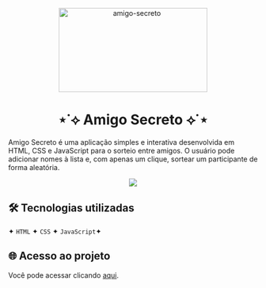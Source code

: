 <p align="center"> <img loading="lazy" width="300" height="170" alt="amigo-secreto" src="https://github.com/user-attachments/assets/245a2b00-db2c-419a-876e-ebd6630cb962" /> </p>
<h1 align="center"> ⋆˙⟡ Amigo Secreto ⟡˙⋆ </h1> 

Amigo Secreto é uma aplicação simples e interativa desenvolvida em HTML, CSS e JavaScript para o sorteio entre amigos.
O usuário pode adicionar nomes à lista e, com apenas um clique, sortear um participante de forma aleatória.

<p align="center">
<img loading="lazy" src="http://img.shields.io/static/v1?label=STATUS&message=EM%20DESENVOLVIMENTO&color=GREEN&style=for-the-badge"/>
</p>

## 🛠 Tecnologias utilizadas

✦ ``HTML`` ✦ ``CSS`` ✦ ``JavaScript``✦

## 🌐 Acesso ao projeto
Você pode acessar clicando [aqui](https://github.com/).
